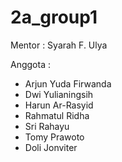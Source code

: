 # 2a_group1
Mentor : Syarah F. Ulya

Anggota :
- Arjun Yuda Firwanda
- Dwi Yulianingsih
- Harun Ar-Rasyid
- Rahmatul Ridha
- Sri Rahayu
- Tomy Prawoto
- Doli Jonviter
